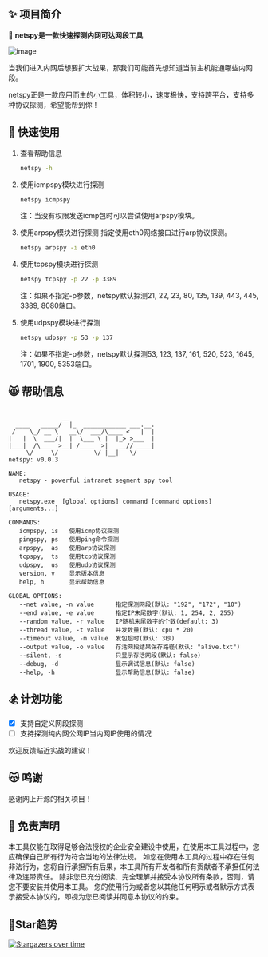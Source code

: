 ## ✨ 项目简介

🦄 **netspy是一款快速探测内网可达网段工具**

![image](https://user-images.githubusercontent.com/24275308/147852768-08c706e4-5574-4b75-9b24-ba5b277b063a.png)


当我们进入内网后想要扩大战果，那我们可能首先想知道当前主机能通哪些内网段。

netspy正是一款应用而生的小工具，体积较小，速度极快，支持跨平台，支持多种协议探测，希望能帮到你！

## 🚀 快速使用
1. 查看帮助信息
    ```bash
    netspy -h
    ```

2. 使用icmpspy模块进行探测

    ```bash
    netspy icmpspy
    ```
   注：当没有权限发送icmp包时可以尝试使用arpspy模块。

3. 使用arpspy模块进行探测
    指定使用eth0网络接口进行arp协议探测。
    ```bash
    netspy arpspy -i eth0
    ```

4. 使用tcpspy模块进行探测

    ```bash
    netspy tcpspy -p 22 -p 3389
    ```
   注：如果不指定-p参数，netspy默认探测21, 22, 23, 80, 135, 139, 443, 445, 3389, 8080端口。

5. 使用udpspy模块进行探测

    ```bash
    netspy udpspy -p 53 -p 137
    ```
   注：如果不指定-p参数，netspy默认探测53, 123, 137, 161, 520, 523, 1645, 1701, 1900, 5353端口。

## 😸 帮助信息

```text

               __
  ____   _____/  |_  ____________ ___.__.
 /    \_/ __ \   __\/  ___/\____ <   |  |
|   |  \  ___/|  |  \___ \ |  |_> >___  |
|___|  /\___  >__| /____  >|   __// ____|
     \/     \/          \/ |__|   \/
netspy: v0.0.3

NAME:
   netspy - powerful intranet segment spy tool

USAGE:
   netspy.exe  [global options] command [command options] [arguments...]

COMMANDS:
   icmpspy, is   使用icmp协议探测
   pingspy, ps   使用ping命令探测
   arpspy,  as   使用arp协议探测
   tcpspy,  ts   使用tcp协议探测
   udpspy,  us   使用udp协议探测
   version, v    显示版本信息
   help, h       显示帮助信息

GLOBAL OPTIONS:
   --net value, -n value      指定探测网段(默认: "192", "172", "10")
   --end value, -e value      指定IP末尾数字(默认: 1, 254, 2, 255)
   --random value, -r value   IP随机末尾数字的个数(default: 3)
   --thread value, -t value   并发数量(默认: cpu * 20)
   --timeout value, -m value  发包超时(默认: 3秒)
   --output value, -o value   存活网段结果保存路径(默认: "alive.txt")
   --silent, -s               只显示存活网段(默认: false)
   --debug, -d                显示调试信息(默认: false)
   --help, -h                 显示帮助信息(默认: false)
```

## 🏂 计划功能

* [x] 支持自定义网段探测
* [ ] 支持探测纯内网公网IP当内网IP使用的情况

欢迎反馈贴近实战的建议！

## 😽 鸣谢

感谢网上开源的相关项目！

## 📜 免责声明

本工具仅能在取得足够合法授权的企业安全建设中使用，在使用本工具过程中，您应确保自己所有行为符合当地的法律法规。
如您在使用本工具的过程中存在任何非法行为，您将自行承担所有后果，本工具所有开发者和所有贡献者不承担任何法律及连带责任。
除非您已充分阅读、完全理解并接受本协议所有条款，否则，请您不要安装并使用本工具。
您的使用行为或者您以其他任何明示或者默示方式表示接受本协议的，即视为您已阅读并同意本协议的约束。

## 💖Star趋势

[![Stargazers over time](https://starchart.cc/shmilylty/netspy.svg)](https://starchart.cc/shmilylty/netspy)
   
